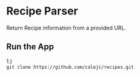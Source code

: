 Recipe Parser
==

Return Recipe information from a provided URL.  

Run the App
--

1.)  
`git clone https://github.com/calejc/recipes.git`
